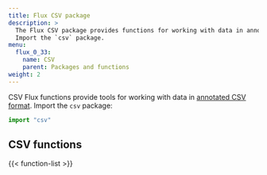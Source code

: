 ```yaml
---
title: Flux CSV package
description: >
  The Flux CSV package provides functions for working with data in annotated CSV format.
  Import the `csv` package.
menu:
  flux_0_33:
    name: CSV
    parent: Packages and functions
weight: 2
---
```


CSV Flux functions provide tools for working with data in [annotated CSV format](https://github.com/influxdata/flux/blob/master/docs/SPEC.md#csv).
Import the `csv` package:

```js
import "csv"
```

## CSV functions
{{< function-list >}}
